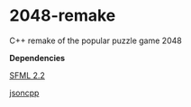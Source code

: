 # 2048-remake
C++ remake of the popular puzzle game 2048

**Dependencies**

[SFML 2.2](http://www.sfml-dev.org/)

[jsoncpp](https://github.com/open-source-parsers/jsoncpp)
